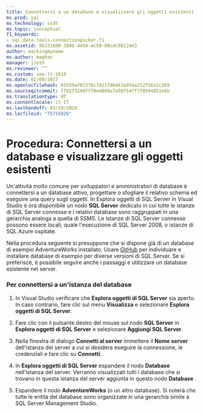 ```yaml
---
title: Connettersi a un database e visualizzare gli oggetti esistenti
ms.prod: sql
ms.technology: ssdt
ms.topic: conceptual
f1_keywords:
- sql.data.tools.connectionpicker.f1
ms.assetid: 9b331800-3806-4459-ac58-88cdc98124d3
author: markingmyname
ms.author: maghan
manager: jroth
ms.reviewer: “”
ms.custom: seo-lt-2019
ms.date: 02/09/2017
ms.openlocfilehash: 65559af8337bc7421f96463a954a212f56a3c269
ms.sourcegitcommit: ff82f3260ff79ed860a7a58f54ff7f0594851e6b
ms.translationtype: HT
ms.contentlocale: it-IT
ms.lasthandoff: 03/29/2020
ms.locfileid: "75755826"
---
```

# <a name="how-to-connect-to-a-database-and-browse-existing-objects"></a>Procedura: Connettersi a un database e visualizzare gli oggetti esistenti

Un'attività molto comune per sviluppatori e amministratori di database è connettersi a un database attivo, progettare o sfogliare il relativo schema ed eseguire una query sugli oggetti. In Esplora oggetti di SQL Server in Visual Studio è ora disponibile un nodo **SQL Server** dedicato in cui tutte le istanze di SQL Server connesse e i relativi database sono raggruppati in una gerarchia analoga a quella di SSMS. Le istanze di SQL Server connesse possono essere locali, quale l'esecuzione di SQL Server 2008, o istanze di SQL Azure ospitate.  
  
Nella procedura seguente si presuppone che si dispone già di un database di esempio AdventureWorks installato. Usare [GitHub](https://github.com/Microsoft/sql-server-samples/releases/tag/adventureworks) per individuare e installare database di esempio per diverse versioni di SQL Server. Se si preferisce, è possibile seguire anche i passaggi e utilizzare un database esistente nel server.  
  
### <a name="to-connect-to-a-database-instance"></a>Per connettersi a un'istanza del database  
  
1.  In Visual Studio verificare che **Esplora oggetti di SQL Server** sia aperto. In caso contrario, fare clic sul menu **Visualizza** e selezionare **Esplora oggetti di SQL Server**.  
  
2.  Fare clic con il pulsante destro del mouse sul nodo **SQL Server** in **Esplora oggetti di SQL Server** e selezionare **Aggiungi SQL Server**.  
  
3.  Nella finestra di dialogo **Connetti al server** immettere il **Nome server** dell'istanza del server a cui si desidera eseguire la connessione, le credenziali e fare clic su **Connetti**.  
  
4.  In **Esplora oggetti di SQL Server** espandere il nodo **Database** nell'istanza del server. Verranno visualizzati tutti i database che si trovano in questa istanza del server aggiunta in questo nodo **Database** .  
  
5.  Espandere il nodo **AdventureWorks** (o un altro database). Si noterà che tutte le entità del database sono organizzate in una gerarchia simile a SQL Server Management Studio.  
  
